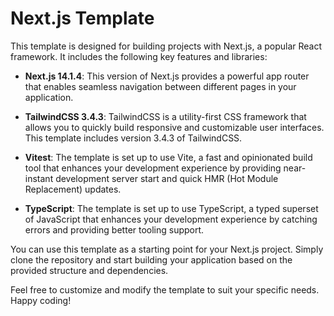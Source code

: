 # Next.js Template

This template is designed for building projects with Next.js, a popular React framework. It includes the following key features and libraries:

- **Next.js 14.1.4**: This version of Next.js provides a powerful app router that enables seamless navigation between different pages in your application.

- **TailwindCSS 3.4.3**: TailwindCSS is a utility-first CSS framework that allows you to quickly build responsive and customizable user interfaces. This template includes version 3.4.3 of TailwindCSS.

- **Vitest**: The template is set up to use Vite, a fast and opinionated build tool that enhances your development experience by providing near-instant development server start and quick HMR (Hot Module Replacement) updates.

- **TypeScript**: The template is set up to use TypeScript, a typed superset of JavaScript that enhances your development experience by catching errors and providing better tooling support.

You can use this template as a starting point for your Next.js project. Simply clone the repository and start building your application based on the provided structure and dependencies.

Feel free to customize and modify the template to suit your specific needs. Happy coding!
